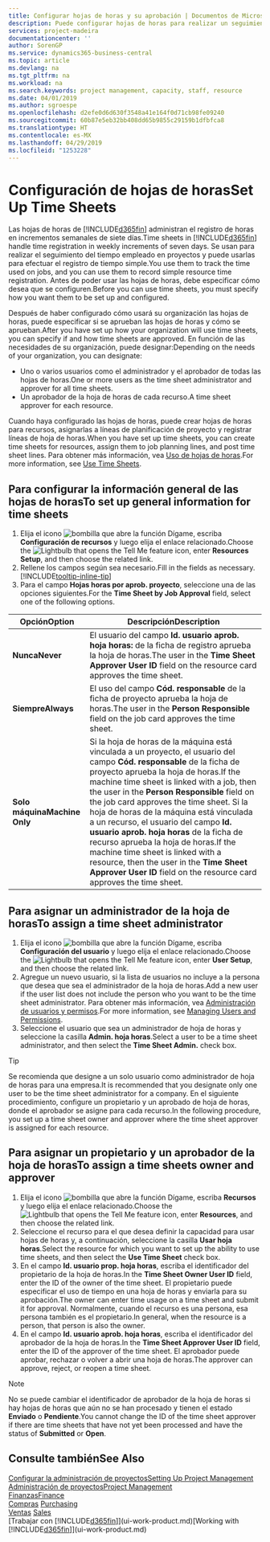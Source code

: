 ```yaml
---
title: Configurar hojas de horas y su aprobación | Documentos de Microsoft
description: Puede configurar hojas de horas para realizar un seguimiento del tiempo empleado en proyectos y el uso recursos, lo que le ayudará en la administración de proyectos, personal y capacidad
services: project-madeira
documentationcenter: ''
author: SorenGP
ms.service: dynamics365-business-central
ms.topic: article
ms.devlang: na
ms.tgt_pltfrm: na
ms.workload: na
ms.search.keywords: project management, capacity, staff, resource
ms.date: 04/01/2019
ms.author: sgroespe
ms.openlocfilehash: d2efe0d6d630f3548a41e164f0d71cb98fe09240
ms.sourcegitcommit: 60b87e5eb32bb408dd65b9855c29159b1dfbfca8
ms.translationtype: HT
ms.contentlocale: es-MX
ms.lasthandoff: 04/29/2019
ms.locfileid: "1253228"
---
```

# <a name="set-up-time-sheets"></a><span data-ttu-id="9ec08-103">Configuración de hojas de horas</span><span class="sxs-lookup"><span data-stu-id="9ec08-103">Set Up Time Sheets</span></span>
<span data-ttu-id="9ec08-104">Las hojas de horas de [!INCLUDE[d365fin](includes/d365fin_md.md)] administran el registro de horas en incrementos semanales de siete días.</span><span class="sxs-lookup"><span data-stu-id="9ec08-104">Time sheets in [!INCLUDE[d365fin](includes/d365fin_md.md)] handle time registration in weekly increments of seven days.</span></span> <span data-ttu-id="9ec08-105">Se usan para realizar el seguimiento del tiempo empleado en proyectos y puede usarlas para efectuar el registro de tiempo simple.</span><span class="sxs-lookup"><span data-stu-id="9ec08-105">You use them to track the time used on jobs, and you can use them to record simple resource time registration.</span></span> <span data-ttu-id="9ec08-106">Antes de poder usar las hojas de horas, debe especificar cómo desea que se configuren.</span><span class="sxs-lookup"><span data-stu-id="9ec08-106">Before you can use time sheets, you must specify how you want them to be set up and configured.</span></span>

<span data-ttu-id="9ec08-107">Después de haber configurado cómo usará su organización las hojas de horas, puede especificar si se aprueban las hojas de horas y cómo se aprueban.</span><span class="sxs-lookup"><span data-stu-id="9ec08-107">After you have set up how your organization will use time sheets, you can specify if and how time sheets are approved.</span></span> <span data-ttu-id="9ec08-108">En función de las necesidades de su organización, puede designar:</span><span class="sxs-lookup"><span data-stu-id="9ec08-108">Depending on the needs of your organization, you can designate:</span></span>

* <span data-ttu-id="9ec08-109">Uno o varios usuarios como el administrador y el aprobador de todas las hojas de horas.</span><span class="sxs-lookup"><span data-stu-id="9ec08-109">One or more users as the time sheet administrator and approver for all time sheets.</span></span>
* <span data-ttu-id="9ec08-110">Un aprobador de la hoja de horas de cada recurso.</span><span class="sxs-lookup"><span data-stu-id="9ec08-110">A time sheet approver for each resource.</span></span>

<span data-ttu-id="9ec08-111">Cuando haya configurado las hojas de horas, puede crear hojas de horas para recursos, asignarlas a líneas de planificación de proyecto y registrar líneas de hoja de horas.</span><span class="sxs-lookup"><span data-stu-id="9ec08-111">When you have set up time sheets, you can create time sheets for resources, assign them to job planning lines, and post time sheet lines.</span></span> <span data-ttu-id="9ec08-112">Para obtener más información, vea [Uso de hojas de horas](projects-how-use-time-sheets.md).</span><span class="sxs-lookup"><span data-stu-id="9ec08-112">For more information, see [Use Time Sheets](projects-how-use-time-sheets.md).</span></span>

## <a name="to-set-up-general-information-for-time-sheets"></a><span data-ttu-id="9ec08-113">Para configurar la información general de las hojas de horas</span><span class="sxs-lookup"><span data-stu-id="9ec08-113">To set up general information for time sheets</span></span>
1. <span data-ttu-id="9ec08-114">Elija el icono ![bombilla que abre la función Dígame](media/ui-search/search_small.png "Dígame que desea hacer"), escriba **Configuración de recursos** y luego elija el enlace relacionado.</span><span class="sxs-lookup"><span data-stu-id="9ec08-114">Choose the ![Lightbulb that opens the Tell Me feature](media/ui-search/search_small.png "Tell me what you want to do") icon, enter **Resources Setup**, and then choose the related link.</span></span>  
2. <span data-ttu-id="9ec08-115">Rellene los campos según sea necesario.</span><span class="sxs-lookup"><span data-stu-id="9ec08-115">Fill in the fields as necessary.</span></span> [!INCLUDE[tooltip-inline-tip](includes/tooltip-inline-tip_md.md)]
3. <span data-ttu-id="9ec08-116">Para el campo **Hojas horas por aprob. proyecto**, seleccione una de las opciones siguientes.</span><span class="sxs-lookup"><span data-stu-id="9ec08-116">For the **Time Sheet by Job Approval** field, select one of the following options.</span></span>

| <span data-ttu-id="9ec08-117">Opción</span><span class="sxs-lookup"><span data-stu-id="9ec08-117">Option</span></span> | <span data-ttu-id="9ec08-118">Descripción</span><span class="sxs-lookup"><span data-stu-id="9ec08-118">Description</span></span> |
| --- | --- |
| <span data-ttu-id="9ec08-119">**Nunca**</span><span class="sxs-lookup"><span data-stu-id="9ec08-119">**Never**</span></span> |<span data-ttu-id="9ec08-120">El usuario del campo **Id. usuario aprob. hoja horas:** de la ficha de registro aprueba la hoja de horas.</span><span class="sxs-lookup"><span data-stu-id="9ec08-120">The user in the **Time Sheet Approver User ID** field on the resource card approves the time sheet.</span></span> |
| <span data-ttu-id="9ec08-121">**Siempre**</span><span class="sxs-lookup"><span data-stu-id="9ec08-121">**Always**</span></span> |<span data-ttu-id="9ec08-122">El uso del campo **Cód. responsable** de la ficha de proyecto aprueba la hoja de horas.</span><span class="sxs-lookup"><span data-stu-id="9ec08-122">The user in the **Person Responsible** field on the job card approves the time sheet.</span></span> |
| <span data-ttu-id="9ec08-123">**Solo máquina**</span><span class="sxs-lookup"><span data-stu-id="9ec08-123">**Machine Only**</span></span> |<span data-ttu-id="9ec08-124">Si la hoja de horas de la máquina está vinculada a un proyecto, el usuario del campo **Cód. responsable** de la ficha de proyecto aprueba la hoja de horas.</span><span class="sxs-lookup"><span data-stu-id="9ec08-124">If the machine time sheet is linked with a job, then the user in the **Person Responsible** field on the job card approves the time sheet.</span></span> <span data-ttu-id="9ec08-125">Si la hoja de horas de la máquina está vinculada a un recurso, el usuario del campo **Id. usuario aprob. hoja horas** de la ficha de recurso aprueba la hoja de horas.</span><span class="sxs-lookup"><span data-stu-id="9ec08-125">If the machine time sheet is linked with a resource, then the user in the **Time Sheet Approver User ID** field on the resource card approves the time sheet.</span></span> |

## <a name="to-assign-a-time-sheet-administrator"></a><span data-ttu-id="9ec08-126">Para asignar un administrador de la hoja de horas</span><span class="sxs-lookup"><span data-stu-id="9ec08-126">To assign a time sheet administrator</span></span>
1. <span data-ttu-id="9ec08-127">Elija el icono ![bombilla que abre la función Dígame](media/ui-search/search_small.png "Dígame que desea hacer"), escriba **Configuración del usuario** y luego elija el enlace relacionado.</span><span class="sxs-lookup"><span data-stu-id="9ec08-127">Choose the ![Lightbulb that opens the Tell Me feature](media/ui-search/search_small.png "Tell me what you want to do") icon, enter **User Setup**, and then choose the related link.</span></span>  
2. <span data-ttu-id="9ec08-128">Agregue un nuevo usuario, si la lista de usuarios no incluye a la persona que desea que sea el administrador de la hoja de horas.</span><span class="sxs-lookup"><span data-stu-id="9ec08-128">Add a new user if the user list does not include the person who you want to be the time sheet administrator.</span></span> <span data-ttu-id="9ec08-129">Para obtener más información, vea [Administración de usuarios y permisos](ui-how-users-permissions.md).</span><span class="sxs-lookup"><span data-stu-id="9ec08-129">For more information, see [Managing Users and Permissions](ui-how-users-permissions.md).</span></span>
3. <span data-ttu-id="9ec08-130">Seleccione el usuario que sea un administrador de hoja de horas y seleccione la casilla **Admin. hoja horas**.</span><span class="sxs-lookup"><span data-stu-id="9ec08-130">Select a user to be a time sheet administrator, and then select the **Time Sheet Admin.** check box.</span></span>  

> [!TIP]  
>   <span data-ttu-id="9ec08-131">Se recomienda que designe a un solo usuario como administrador de hoja de horas para una empresa.</span><span class="sxs-lookup"><span data-stu-id="9ec08-131">It is recommended that you designate only one user to be the time sheet administrator for a company.</span></span> <span data-ttu-id="9ec08-132">En el siguiente procedimiento, configure un propietario y un aprobado de hoja de horas, donde el aprobador se asigne para cada recurso.</span><span class="sxs-lookup"><span data-stu-id="9ec08-132">In the following procedure, you set up a time sheet owner and approver where the time sheet approver is assigned for each resource.</span></span>  

## <a name="to-assign-a-time-sheets-owner-and-approver"></a><span data-ttu-id="9ec08-133">Para asignar un propietario y un aprobador de la hoja de horas</span><span class="sxs-lookup"><span data-stu-id="9ec08-133">To assign a time sheets owner and approver</span></span>
1. <span data-ttu-id="9ec08-134">Elija el icono ![bombilla que abre la función Dígame](media/ui-search/search_small.png "Dígame que desea hacer"), escriba **Recursos** y luego elija el enlace relacionado.</span><span class="sxs-lookup"><span data-stu-id="9ec08-134">Choose the ![Lightbulb that opens the Tell Me feature](media/ui-search/search_small.png "Tell me what you want to do") icon, enter **Resources**, and then choose the related link.</span></span>
2. <span data-ttu-id="9ec08-135">Seleccione el recurso para el que desea definir la capacidad para usar hojas de horas y, a continuación, seleccione la casilla **Usar hoja horas**.</span><span class="sxs-lookup"><span data-stu-id="9ec08-135">Select the resource for which you want to set up the ability to use time sheets, and then select the **Use Time Sheet** check box.</span></span>  
3. <span data-ttu-id="9ec08-136">En el campo **Id. usuario prop. hoja horas**, escriba el identificador del propietario de la hoja de horas.</span><span class="sxs-lookup"><span data-stu-id="9ec08-136">In the **Time Sheet Owner User ID** field, enter the ID of the owner of the time sheet.</span></span> <span data-ttu-id="9ec08-137">El propietario puede especificar el uso de tiempo en una hoja de horas y enviarla para su aprobación.</span><span class="sxs-lookup"><span data-stu-id="9ec08-137">The owner can enter time usage on a time sheet and submit it for approval.</span></span> <span data-ttu-id="9ec08-138">Normalmente, cuando el recurso es una persona, esa persona también es el propietario.</span><span class="sxs-lookup"><span data-stu-id="9ec08-138">In general, when the resource is a person, that person is also the owner.</span></span>  
4. <span data-ttu-id="9ec08-139">En el campo **Id. usuario aprob. hoja horas**, escriba el identificador del aprobador de la hoja de horas.</span><span class="sxs-lookup"><span data-stu-id="9ec08-139">In the **Time Sheet Approver User ID** field, enter the ID of the approver of the time sheet.</span></span> <span data-ttu-id="9ec08-140">El aprobador puede aprobar, rechazar o volver a abrir una hoja de horas.</span><span class="sxs-lookup"><span data-stu-id="9ec08-140">The approver can approve, reject, or reopen a time sheet.</span></span>  

> [!NOTE]  
>   <span data-ttu-id="9ec08-141">No se puede cambiar el identificador de aprobador de la hoja de horas si hay hojas de horas que aún no se han procesado y tienen el estado **Enviado** o **Pendiente**.</span><span class="sxs-lookup"><span data-stu-id="9ec08-141">You cannot change the ID of the time sheet approver if there are time sheets that have not yet been processed and have the status of **Submitted** or **Open**.</span></span>

## <a name="see-also"></a><span data-ttu-id="9ec08-142">Consulte también</span><span class="sxs-lookup"><span data-stu-id="9ec08-142">See Also</span></span>
[<span data-ttu-id="9ec08-143">Configurar la administración de proyectos</span><span class="sxs-lookup"><span data-stu-id="9ec08-143">Setting Up Project Management</span></span>](projects-setup-projects.md)  
[<span data-ttu-id="9ec08-144">Administración de proyectos</span><span class="sxs-lookup"><span data-stu-id="9ec08-144">Project Management</span></span>](projects-manage-projects.md)  
[<span data-ttu-id="9ec08-145">Finanzas</span><span class="sxs-lookup"><span data-stu-id="9ec08-145">Finance</span></span>](finance.md)  
<span data-ttu-id="9ec08-146">[Compras](purchasing-manage-purchasing.md)       </span><span class="sxs-lookup"><span data-stu-id="9ec08-146">[Purchasing](purchasing-manage-purchasing.md)       </span></span>  
<span data-ttu-id="9ec08-147">[Ventas](sales-manage-sales.md)    </span><span class="sxs-lookup"><span data-stu-id="9ec08-147">[Sales](sales-manage-sales.md)    </span></span>  
<span data-ttu-id="9ec08-148">[Trabajar con [!INCLUDE[d365fin](includes/d365fin_md.md)]](ui-work-product.md)</span><span class="sxs-lookup"><span data-stu-id="9ec08-148">[Working with [!INCLUDE[d365fin](includes/d365fin_md.md)]](ui-work-product.md)</span></span>  
